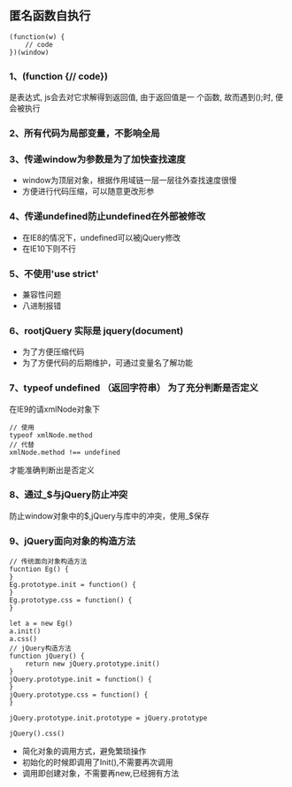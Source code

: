 ## 匿名函数自执行
```
(function(w) {
    // code
})(window)

```
### 1、(function {// code})
是表达式, js会去对它求解得到返回值, 由于返回值是一 个函数, 故而遇到();时, 便会被执行
### 2、所有代码为局部变量，不影响全局
### 3、传递window为参数是为了加快查找速度
- window为顶层对象，根据作用域链一层一层往外查找速度很慢
- 方便进行代码压缩，可以随意更改形参
### 4、传递undefined防止undefined在外部被修改
- 在IE8的情况下，undefined可以被jQuery修改
- 在IE10下则不行

### 5、不使用'use strict'
- 兼容性问题
- 八进制报错

### 6、rootjQuery 实际是 jquery(document)
- 为了方便压缩代码
- 为了方便代码的后期维护，可通过变量名了解功能

### 7、typeof undefined （返回字符串） 为了充分判断是否定义
在IE9的请xmlNode对象下
```
// 使用
typeof xmlNode.method
// 代替
xmlNode.method !== undefined
```
才能准确判断出是否定义

### 8、通过_$与jQuery防止冲突
防止window对象中的$,jQuery与库中的冲突，使用_$保存

### 9、jQuery面向对象的构造方法
```
// 传统面向对象构造方法
fucntion Eg() {
}
Eg.prototype.init = function() {
}
Eg.prototype.css = function() {
}

let a = new Eg()
a.init()
a.css()
// jQuery构造方法
function jQuery() {
    return new jQuery.prototype.init()    
}
jQuery.prototype.init = function() {
}
jQuery.prototype.css = function() {
}

jQuery.prototype.init.prototype = jQuery.prototype

jQuery().css()
```
- 简化对象的调用方式，避免繁琐操作
- 初始化的时候即调用了Init(),不需要再次调用
- 调用即创建对象，不需要再new,已经拥有方法
